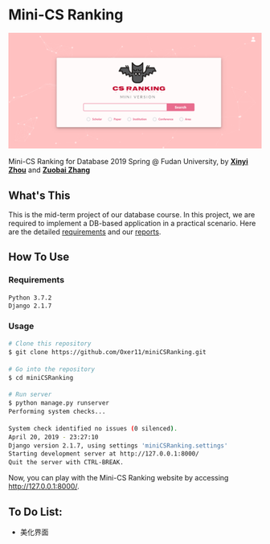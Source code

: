 # Mini-CS Ranking
![homepage](README.asset\homepage.png)

Mini-CS Ranking for Database 2019 Spring @ Fudan University, by [**Xinyi Zhou**](<https://github.com/veghen>) and [**Zuobai Zhang**](<https://oxer11.github.io/>)



## What's This

This is the mid-term project of our database course. In this project, we are required to implement a DB-based application in a practical scenario. Here are the detailed [requirements](doc\project01.pdf) and our [reports](doc\report.pdf). 



## How To Use

### Requirements

```
Python 3.7.2
Django 2.1.7
```



### Usage

```bash
# Clone this repository
$ git clone https://github.com/Oxer11/miniCSRanking.git

# Go into the repository
$ cd miniCSRanking

# Run server
$ python manage.py runserver
Performing system checks...

System check identified no issues (0 silenced).
April 20, 2019 - 23:27:10
Django version 2.1.7, using settings 'miniCSRanking.settings'
Starting development server at http://127.0.0.1:8000/
Quit the server with CTRL-BREAK.

```

Now, you can play with the Mini-CS Ranking website by accessing http://127.0.0.1:8000/.



## To Do List:

- 美化界面

